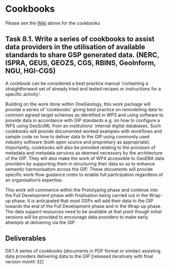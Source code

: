 # Cookbooks

Please see the [Wiki](https://github.com/GeoEra-GIP/WP8-Support/wiki) above for the cookbooks

## Task 8.1. Write a series of cookbooks to assist data providers in the utilisation of available standards to share GSP generated data. (NERC, ISPRA, GEUS, GEOZS, CGS, RBINS, GeoInform, NGU, HGI-CGS)

A cookbook can be considered a best practice manual 'containing a straightforward set of already tried and tested recipes or instructions for a specific activity'.

Building on the work done within OneGeology, this work package will provide a series of 'cookbooks' giving best practice on remodelling data to common agreed target schemas as identified in WP3 and using software to provide data in accordance with GIP standards e.g. on how to configure a WFS using GeoSciML from an institutions' internal digital databases. Such cookbooks will provide documented worked examples with workflows and sample code on how to deliver data to the GIP using commonly used industry software (both open source and proprietary as appropriate). Importantly, cookbooks will also be provided relating to the provision of metadata and metadata services as deemed necessary by the architecture of the GIP. They will also make the work of WP4 accessible to GeoERA data providers by supporting them in structuring their data so as to enhance semantic harmonisation across the GIP. These documents will provide specific work-flow guidance notes to enable full participation regardless of an organisation’s expertise.

This work will commence within the Prototyping phase and continue into the Full Development phase with finalisation being carried out in the Wrap-up phase. It is anticipated that most GSPs will add their data to the GIP towards the end of the Full Development phase and in the Wrap-up phase. The data support resources need to be available at that point though initial versions will be provided to encourage data providers to make early attempts at delivering via the GIP.

## Deliverables

D8.1 A series of cookbooks (documents in PDF format or similar) assisting data providers delivering data to the GIP [released iteratively with final version month 32]
